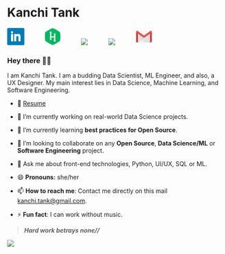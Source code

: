# Kanchi Tank

[<img src = "https://raw.githubusercontent.com/kanchitank/kanchitank/master/icons/linkedin_icon.jpg" height="40">](https://www.linkedin.com/in/kanchitank) &nbsp;&nbsp;&nbsp;&nbsp;&nbsp;&nbsp;&nbsp;&nbsp;&nbsp;&nbsp;
[<img src = "https://raw.githubusercontent.com/kanchitank/kanchitank/master/icons/hackerrank_icon1.png" height="40">](https://www.hackerrank.com/kanchitank) &nbsp;&nbsp;&nbsp;&nbsp;&nbsp;&nbsp;&nbsp;&nbsp;&nbsp;&nbsp;
[<img src = "https://upload.wikimedia.org/wikipedia/commons/e/e8/HackerEarth_logo.png" height="40">](https://www.hackerearth.com/@kanchitank) &nbsp;&nbsp;&nbsp;&nbsp;&nbsp;&nbsp;&nbsp;&nbsp;&nbsp;&nbsp;
[<img src = "https://www.graphicdesignforum.com/uploads/default/original/2X/0/0e58f26a6dd982e7f04d1286defd4320e6d6153b.jpeg" height="40">](https://medium.com/@kanchitank) &nbsp;&nbsp;&nbsp;&nbsp;&nbsp;&nbsp;&nbsp;&nbsp;&nbsp;&nbsp;
[<img src = "https://raw.githubusercontent.com/kanchitank/kanchitank/master/icons/gmail_icon.png" height="40">](mailto:kanchi.tank@gmail.com)

<!-- [<img src = "https://cdn3.iconfinder.com/data/icons/logos-and-brands-adobe/512/189_Kaggle-512.png" height="40">](https://www.kaggle.com/kanchitank) &nbsp;&nbsp;&nbsp;&nbsp;&nbsp;&nbsp;&nbsp;&nbsp;&nbsp;&nbsp; -->


### Hey there 👋🏻

<!--
**kanchitank/kanchitank** is a ✨ _special_ ✨ repository because its `README.md` (this file) appears on your GitHub profile.

Here are some ideas to get you started: -->

I am Kanchi Tank. I am a budding Data Scientist, ML Engineer, and also, a UX Designer. My main interest lies in Data Science, Machine Learning, and Software Engineering.   

- 📝 <a href="https://drive.google.com/file/d/1zHg5a5Vg92IEQjamxDyr2AiRaXWqucfn/view?usp=sharing">Resume</a>
 
- 🔭 I’m currently working on real-world Data Science projects.

- 🌱 I’m currently learning **best practices for Open Source**.

- 👯 I’m looking to collaborate on any **Open Source**, **Data Science/ML** or **Software Engineering** project.

- 💬 Ask me about front-end technologies, Python, UI/UX, SQL or ML.

- 😄 **Pronouns:** she/her

- 📫 **How to reach me**: Contact me directly on this mail <a href="mailto:kanchi.tank@gmail.com">kanchi.tank@gmail.com</a>.

- ⚡ **Fun fact**: I can work without music.

> ***Hard work betrays none//***

![](https://komarev.com/ghpvc/?username=kanchitank&color=blueviolet&label=Visitors)

<!-- - 🤔 I’m looking for help with Tensorflow. -->
